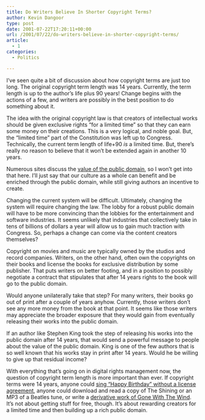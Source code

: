 ```yaml
---
title: Do Writers Believe In Shorter Copyright Terms?
author: Kevin Dangoor
type: post
date: 2001-07-22T17:20:11+00:00
url: /2001/07/22/do-writers-believe-in-shorter-copyright-terms/
article:
  - 1
categories:
  - Politics

---
```

I&#8217;ve seen quite a bit of discussion about how copyright terms are just too long. The original copyright term length was 14 years. Currently, the term length is up to the author&#8217;s life plus 90 years! Change begins with the actions of a few, and writers are possibly in the best position to do something about it.

The idea with the original copyright law is that creators of intellectual works should be given exclusive rights &#8220;for a limited time&#8221; so that they can earn some money on their creations. This is a very logical, and noble goal. But, the &#8220;limited time&#8221; part of the Constitution was left up to Congress. Technically, the current term length of life+90 _is_ a limited time. But, there&#8217;s really no reason to believe that it won&#8217;t be extended again in another 10 years.
  
<!--more-->


  
Numerous sites discuss the [value of the public domain][1], so I won&#8217;t get into that here. I&#8217;ll just say that our culture as a whole can benefit and be enriched through the public domain, while still giving authors an incentive to create.
  
Changing the current system will be difficult. Ultimately, changing the system will require changing the law. The lobby for a robust public domain will have to be more convincing than the lobbies for the entertainment and software industries. It seems unlikely that industries that collectively take in tens of billions of dollars a year will allow us to gain much traction with Congress. So, perhaps a change can come via the content creators themselves?
  
Copyright on movies and music are typically owned by the studios and record companies. Writers, on the other hand, often own the copyrights on their books and license the books for exclusive distribution by some publisher. That puts writers on better footing, and in a position to possibly negotiate a contract that stipulates that after 14 years rights to the book will go to the public domain.
  
Would anyone unilaterally take that step? For many writers, their books go out of print after a couple of years anyhow. Currently, those writers don&#8217;t see any more money from the book at that point. It seems like those writers may appreciate the broader exposure that they would gain from eventually releasing their works into the public domain.
  
If an author like Stephen King took the step of releasing his works into the public domain after 14 years, that would send a powerful message to people about the value of the public domain. King is one of the few authors that is so well known that his works stay in print after 14 years. Would he be willing to give up that residual income?
  
With everything that&#8217;s going on in digital rights management now, the question of copyright term length is more important than ever. If copyright terms were 14 years, anyone could [sing &#8220;Happy Birthday&#8221; without a license agreement][2], anyone could download and read a copy of The Shining or an MP3 of a Beatles tune, or write a [derivative work of Gone With The Wind][3]. It&#8217;s not about getting stuff for free, though. It&#8217;s about rewarding creators for a limited time and then building up a rich public domain.

 [1]: http://www.public.asu.edu/~dkarjala/publicdomain.html
 [2]: http://mmd.foxtail.com/Archives/Digests/199804/1998.04.17.09.html
 [3]: http://www.siliconvalley.com/docs/opinion/dgillmor/dg042501.htm